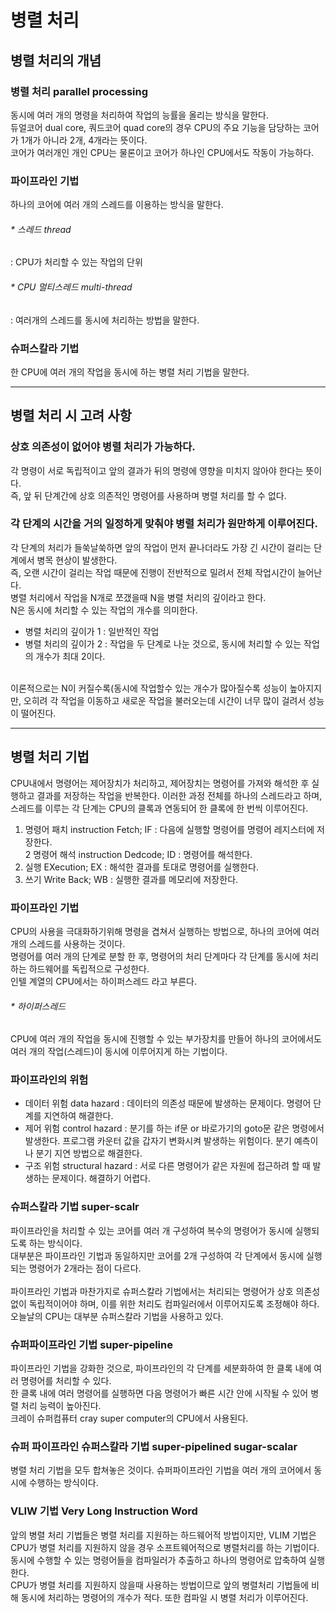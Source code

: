 # 병렬 처리
## 병렬 처리의 개념
### 병렬 처리 parallel processing
동시에 여러 개의 명령을 처리하여 작업의 능률을 올리는 방식을 말한다.<br>
듀얼코어 dual core, 쿼드코어 quad core의 경우 CPU의 주요 기능을 담당하는 코어가 1개가 아니라 2개, 4개라는 뜻이다.<br>
코어가 여러개인 개인 CPU는 물론이고 코어가 하나인 CPU에서도 작동이 가능하다.<br>

### 파이프라인 기법
하나의 코어에 여러 개의 스레드를 이용하는 방식을 말한다.<br>

###### * 스레드 thread
: CPU가 처리할 수 있는 작업의 단위<br>

###### * CPU 멀티스레드 multi-thread
: 여러개의 스레드를 동시에 처리하는 방법을 말한다.<br>
 
### 슈퍼스칼라 기법
한 CPU에 여러 개의 작업을 동시에 하는 병렬 처리 기법을 말한다.<br>

------------


## 병렬 처리 시 고려 사항
### 상호 의존성이 없어야 병렬 처리가 가능하다.
각 명령이 서로 독립적이고 앞의 결과가 뒤의 명령에 영향을 미치지 않아야 한다는 뜻이다.<br>
즉, 앞 뒤 단계간에 상호 의존적인 명령어를 사용하며 병렬 처리를 할 수 없다.<br>

### 각 단계의 시간을 거의 일정하게 맞춰야 병렬 처리가 원만하게 이루어진다. 
각 단계의 처리가 들쑥날쑥하면 앞의 작업이 먼저 끝나더라도 가장 긴 시간이 걸리는 단계에서 병목 현상이 발생한다.<br>
즉, 오랜 시간이 걸리는 작업 때문에 진행이 전반적으로 밀려서 전체 작업시간이 늘어난다.<br>
병렬 처리에서 작업을 N개로 쪼갰을때 N을 병렬 처리의 깊이라고 한다.<br>
N은 동시에 처리할 수 있는 작업의 개수를 의미한다. <br>
- 병렬 처리의 깊이가 1 : 일반적인 작업
- 병렬 처리의 깊이가 2 : 작업을 두 단계로 나눈 것으로, 동시에 처리할 수 있는 작업의 개수가 최대 2이다.
<br>
이론적으로는 N이 커질수록(동시에 작업할수 있는 개수가 많아질수록 성능이 높아지지만, 오히려 각 작업을 이동하고 새로운 작업을 불러오는데 시간이 너무 많이 걸려서 성능이 떨어진다.<br>

------------


## 병렬 처리 기법
CPU내에서 명령어는 제어장치가 처리하고, 제어장치는 명령어를 가져와 해석한 후 실행하고 결과를 저장하는 작업을 반복한다. 이러한 과정 전체를 하나의 스레드라고 하며, 스레드를 이루는 각 단계는 CPU의 클록과 연동되어 한 클록에 한 번씩 이루어진다.<br>

1. 명령어 패치 instruction Fetch; IF : 다음에 실행할 명령어를 명령어 레지스터에 저장한다.<br>
2 명령어 해석 instruction Dedcode; ID : 명령어를 해석한다.<br>
3. 실행 EXecution; EX : 해석한 결과를 토대로 명령어를 실행한다.<br>
4. 쓰기 Write Back; WB : 실행한 결과를 메모리에 저장한다.<br>

### 파이프라인 기법
CPU의 사용을 극대화하기위해 명령을 겹쳐서 실행하는 방법으로, 하나의 코어에 여러 개의 스레드를 사용하는 것이다. <br>
명령어를 여러 개의 단계로 분할 한 후, 명령어의 처리 단계마다 각 단계를 동시에 처리하는 하드웨어를 독립적으로 구성한다.<br>
인텔 계열의 CPU에서는 하이퍼스레드 라고 부른다.<br>

###### * 하이퍼스레드
CPU에 여러 개의 작업을 동시에 진행할 수 있는 부가장치를 만들어 하나의 코어에서도 여러 개의 작업(스레드)이 동시에 이루어지게 하는 기법이다.<br>
 
### 파이프라인의 위험 
- 데이터 위험 data hazard : 데이터의 의존성 때문에 발생하는 문제이다. 명령어 단계를 지연하여 해결한다. 
- 제어 위험 control hazard : 분기를 하는 if문 or 바로가기의 goto문 같은 명령에서 발생한다. 프로그램 카운터 값을 갑자기 변화시켜 발생하는 위험이다. 분기 예측이나 분기 지연 방법으로 해결한다. 
- 구조 위험 structural hazard : 서로 다른 명령어가 같은 자원에 접근하려 할 때 발생하는 문제이다. 해결하기 어렵다.
 
### 슈퍼스칼라 기법 super-scalr
파이프라인을 처리할 수 있는 코어를 여러 개 구성하여 복수의 명령어가 동시에 실행되도록 하는 방식이다.<br>
대부분은 파이프라인 기법과 동일하지만 코어를 2개 구성하여 각 단계에서 동시에 실행되는 명령어가 2개라는 점이 다르다.<br>
<br>
파이프라인 기법과 마찬가지로 슈퍼스칼라 기법에서는 처리되는 명령어가 상호 의존성 없이 독립적이어야 하며, 이를 위한 처리도 컴파일러에서 이루어지도록 조정해야 하다. 오늘날의 CPU는 대부분 슈퍼스칼라 기법을 사용하고 있다.<br>

### 슈퍼파이프라인 기법 super-pipeline
파이프라인 기법을 강화한 것으로, 파이프라인의 각 단계를 세분화하여 한 클록 내에 여러 명령어를 처리할 수 있다.<br>
한 클록 내에 여러 명령어를 실행하면 다음 명령어가 빠른 시간 안에 시작될 수 있어 병렬 처리 능력이 높아진다.<br>
크레이 슈퍼컴퓨터 cray super computer의 CPU에서 사용된다.<br>

### 슈퍼 파이프라인 슈퍼스칼라 기법 super-pipelined sugar-scalar
병렬 처리 기법을 모두 합쳐놓은 것이다. 슈퍼파이프라인 기법을 여러 개의 코어에서 동시에 수행하는 방식이다.<br>

### VLIW 기법 Very Long Instruction Word
앞의 병렬 처리 기법들은 병렬 처리를 지원하는 하드웨어적 방법이지만, VLIM 기법은 CPU가 병렬 처리를 지원하지 않을 경우 소프트웨어적으로 병렬처리를 하는 기법이다.<br>
동시에 수행할 수 있는 명령어들을 컴파일러가 추출하고 하나의 명령어로 압축하여 실행한다.<br>
CPU가 병렬 처리를 지원하지 않을때 사용하는 방법이므로 앞의 병렬처리 기법들에 비해 동시에 처리하는 명령어의 개수가 적다. 또한 컴파일 시 병렬 처리가 이루어진다. <br>
 
